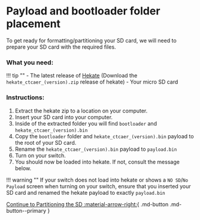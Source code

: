 # Payload and bootloader folder placement

To get ready for formatting/partitioning your SD card, we will need to prepare your SD card with the required files. 

### What you need:
!!! tip ""
    - The latest release of <a href="https://github.com/CTCaer/Hekate/releases/" target="_blank">Hekate</a> (Download the `hekate_ctcaer_(version).zip` release of hekate)
    - Your micro SD card


### Instructions:

1. Extract the hekate zip to a location on your computer.
2. Insert your SD card into your computer.
3. Inside of the extracted folder you will find `bootloader` and `hekate_ctcaer_(version).bin`
4. Copy the `bootloader` folder and `hekate_ctcaer_(version).bin` payload to the root of your SD card.
5. Rename the `hekate_ctcaer_(version).bin` payload to `payload.bin`
6. Turn on your switch.
7. You should now be loaded into hekate. If not, consult the message below.
	
!!! warning ""
    If your switch does not load into hekate or shows a `NO SD`/`No Payload` screen when turning on your switch, ensure that you inserted your SD card and renamed the hekate payload to exactly `payload.bin`


[Continue to Partitioning the SD :material-arrow-right:](../all/partitioning_sd.md){ .md-button .md-button--primary }
